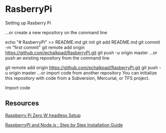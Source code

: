 # RasberryPi
Setting up Rasberry Pi


…or create a new repository on the command line

echo "# RasberryPi" >> README.md
git init
git add README.md
git commit -m "first commit"
git remote add origin https://github.com/echalkpad/RasberryPi.git
git push -u origin master
…or push an existing repository from the command line

git remote add origin https://github.com/echalkpad/RasberryPi.git
git push -u origin master
…or import code from another repository
You can initialize this repository with code from a Subversion, Mercurial, or TFS project.

Import code


## Resources ##
  [Raspberry Pi Zero W headless Setup](https://slippytrumpet.io/posts/raspberry-pi-zero-w-setup "")
  
  [RaspberryPI and Node.js : Step by Step Installation Guide](https://codeforgeek.com/2016/12/raspberrypi-node-js-installation-guide/ "") 

